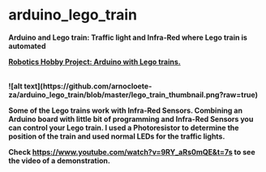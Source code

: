 # arduino_lego_train
<b>Arduino and Lego train: Traffic light and Infra-Red where Lego train is automated<b>

  <u>Robotics Hobby Project: Arduino with Lego trains. </u>
  
<br>
![alt text](https://github.com/arnocloete-za/arduino_lego_train/blob/master/lego_train_thumbnail.png?raw=true)
<br>  

Some of the Lego trains work with Infra-Red Sensors. Combining an Arduino board with little bit of programming and Infra-Red Sensors you can control your Lego train. I used a Photoresistor to determine the position of the train and used normal LEDs for the traffic lights. 

Check https://www.youtube.com/watch?v=9RY_aRs0mQE&t=7s to see the video of a demonstration.
